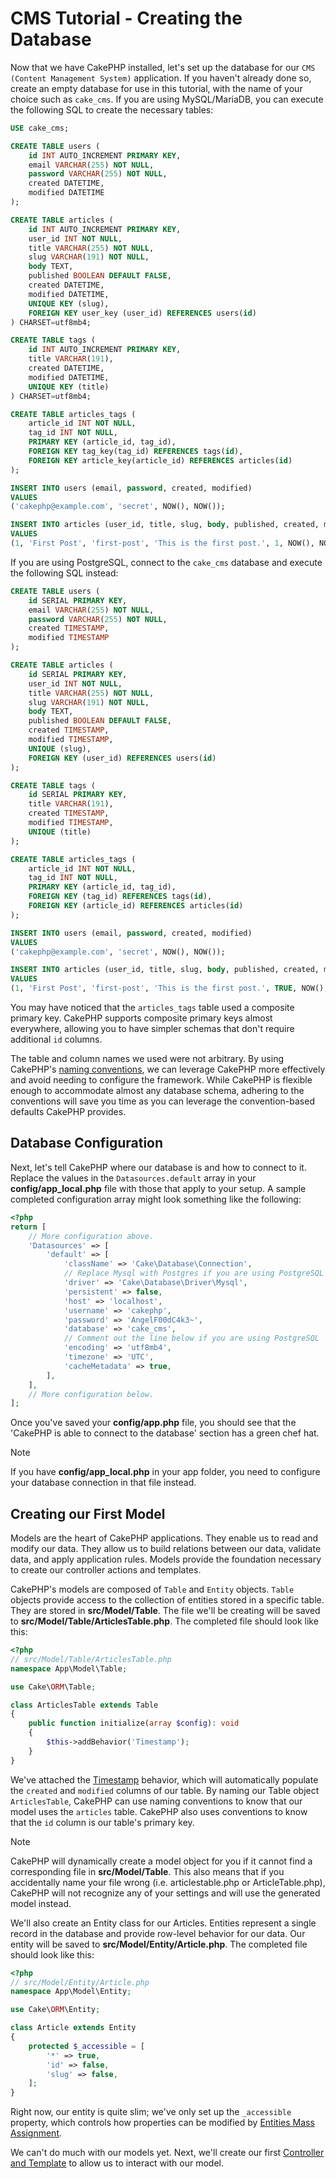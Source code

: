 # CMS Tutorial - Creating the Database

Now that we have CakePHP installed, let's set up the database for our `CMS
(Content Management System)` application. If you haven't already done so, create
an empty database for use in this tutorial, with the name of your choice such as
`cake_cms`.
If you are using MySQL/MariaDB, you can execute the following SQL to create the
necessary tables:

``` sql
USE cake_cms;

CREATE TABLE users (
    id INT AUTO_INCREMENT PRIMARY KEY,
    email VARCHAR(255) NOT NULL,
    password VARCHAR(255) NOT NULL,
    created DATETIME,
    modified DATETIME
);

CREATE TABLE articles (
    id INT AUTO_INCREMENT PRIMARY KEY,
    user_id INT NOT NULL,
    title VARCHAR(255) NOT NULL,
    slug VARCHAR(191) NOT NULL,
    body TEXT,
    published BOOLEAN DEFAULT FALSE,
    created DATETIME,
    modified DATETIME,
    UNIQUE KEY (slug),
    FOREIGN KEY user_key (user_id) REFERENCES users(id)
) CHARSET=utf8mb4;

CREATE TABLE tags (
    id INT AUTO_INCREMENT PRIMARY KEY,
    title VARCHAR(191),
    created DATETIME,
    modified DATETIME,
    UNIQUE KEY (title)
) CHARSET=utf8mb4;

CREATE TABLE articles_tags (
    article_id INT NOT NULL,
    tag_id INT NOT NULL,
    PRIMARY KEY (article_id, tag_id),
    FOREIGN KEY tag_key(tag_id) REFERENCES tags(id),
    FOREIGN KEY article_key(article_id) REFERENCES articles(id)
);

INSERT INTO users (email, password, created, modified)
VALUES
('cakephp@example.com', 'secret', NOW(), NOW());

INSERT INTO articles (user_id, title, slug, body, published, created, modified)
VALUES
(1, 'First Post', 'first-post', 'This is the first post.', 1, NOW(), NOW());
```

If you are using PostgreSQL, connect to the `cake_cms` database and execute the
following SQL instead:

``` sql
CREATE TABLE users (
    id SERIAL PRIMARY KEY,
    email VARCHAR(255) NOT NULL,
    password VARCHAR(255) NOT NULL,
    created TIMESTAMP,
    modified TIMESTAMP
);

CREATE TABLE articles (
    id SERIAL PRIMARY KEY,
    user_id INT NOT NULL,
    title VARCHAR(255) NOT NULL,
    slug VARCHAR(191) NOT NULL,
    body TEXT,
    published BOOLEAN DEFAULT FALSE,
    created TIMESTAMP,
    modified TIMESTAMP,
    UNIQUE (slug),
    FOREIGN KEY (user_id) REFERENCES users(id)
);

CREATE TABLE tags (
    id SERIAL PRIMARY KEY,
    title VARCHAR(191),
    created TIMESTAMP,
    modified TIMESTAMP,
    UNIQUE (title)
);

CREATE TABLE articles_tags (
    article_id INT NOT NULL,
    tag_id INT NOT NULL,
    PRIMARY KEY (article_id, tag_id),
    FOREIGN KEY (tag_id) REFERENCES tags(id),
    FOREIGN KEY (article_id) REFERENCES articles(id)
);

INSERT INTO users (email, password, created, modified)
VALUES
('cakephp@example.com', 'secret', NOW(), NOW());

INSERT INTO articles (user_id, title, slug, body, published, created, modified)
VALUES
(1, 'First Post', 'first-post', 'This is the first post.', TRUE, NOW(), NOW());
```

You may have noticed that the `articles_tags` table used a composite primary
key. CakePHP supports composite primary keys almost everywhere, allowing you to
have simpler schemas that don't require additional `id` columns.

The table and column names we used were not arbitrary. By using CakePHP's
[naming conventions](../../intro/conventions.md), we can leverage CakePHP more
effectively and avoid needing to configure the framework. While CakePHP is
flexible enough to accommodate almost any database schema, adhering to the
conventions will save you time as you can leverage the convention-based defaults
CakePHP provides.

## Database Configuration

Next, let's tell CakePHP where our database is and how to connect to it. Replace
the values in the `Datasources.default` array in your **config/app_local.php** file
with those that apply to your setup. A sample completed configuration array
might look something like the following:

``` php
<?php
return [
    // More configuration above.
    'Datasources' => [
        'default' => [
            'className' => 'Cake\Database\Connection',
            // Replace Mysql with Postgres if you are using PostgreSQL
            'driver' => 'Cake\Database\Driver\Mysql',
            'persistent' => false,
            'host' => 'localhost',
            'username' => 'cakephp',
            'password' => 'AngelF00dC4k3~',
            'database' => 'cake_cms',
            // Comment out the line below if you are using PostgreSQL
            'encoding' => 'utf8mb4',
            'timezone' => 'UTC',
            'cacheMetadata' => true,
        ],
    ],
    // More configuration below.
];
```

Once you've saved your **config/app.php** file, you should see that the 'CakePHP is
able to connect to the database' section has a green chef hat.

> [!NOTE]
> If you have **config/app_local.php** in your app folder, you need to
> configure your database connection in that file instead.

## Creating our First Model

Models are the heart of CakePHP applications. They enable us to read and
modify our data. They allow us to build relations between our data, validate
data, and apply application rules. Models provide the foundation necessary to
create our controller actions and templates.

CakePHP's models are composed of `Table` and `Entity` objects. `Table`
objects provide access to the collection of entities stored in a specific table.
They are stored in **src/Model/Table**. The file we'll be creating will be saved
to **src/Model/Table/ArticlesTable.php**. The completed file should look like
this:

``` php
<?php
// src/Model/Table/ArticlesTable.php
namespace App\Model\Table;

use Cake\ORM\Table;

class ArticlesTable extends Table
{
    public function initialize(array $config): void
    {
        $this->addBehavior('Timestamp');
    }
}
```

We've attached the [Timestamp](../../orm/behaviors/timestamp.md) behavior, which will
automatically populate the `created` and `modified` columns of our table.
By naming our Table object `ArticlesTable`, CakePHP can use naming conventions
to know that our model uses the `articles` table. CakePHP also uses
conventions to know that the `id` column is our table's primary key.

> [!NOTE]
> CakePHP will dynamically create a model object for you if it
> cannot find a corresponding file in **src/Model/Table**. This also means
> that if you accidentally name your file wrong (i.e. articlestable.php or
> ArticleTable.php), CakePHP will not recognize any of your settings and will
> use the generated model instead.

We'll also create an Entity class for our Articles. Entities represent a single
record in the database and provide row-level behavior for our data. Our entity
will be saved to **src/Model/Entity/Article.php**. The completed file should
look like this:

``` php
<?php
// src/Model/Entity/Article.php
namespace App\Model\Entity;

use Cake\ORM\Entity;

class Article extends Entity
{
    protected $_accessible = [
        '*' => true,
        'id' => false,
        'slug' => false,
    ];
}
```

Right now, our entity is quite slim; we've only set up the `_accessible`
property, which controls how properties can be modified by
[Entities Mass Assignment](#entities-mass-assignment).

We can't do much with our models yet. Next, we'll create our first
[Controller and Template](../../tutorials-and-examples/cms/articles-controller.md) to allow us to interact
with our model.

